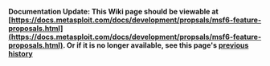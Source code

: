 <!-- Maintainers:  Please do not modify this file directly, create a pull request instead -->

**Documentation Update: This Wiki page should be viewable at [https://docs.metasploit.com/docs/development/propsals/msf6-feature-proposals.html](https://docs.metasploit.com/docs/development/propsals/msf6-feature-proposals.html). Or if it is no longer available, see this page's [previous history](./_history)**

